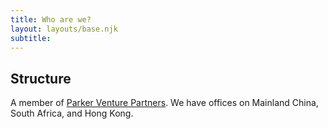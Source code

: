 ```yaml
---
title: Who are we?
layout: layouts/base.njk
subtitle:
---
```


## Structure

A member of [Parker Venture Partners](https://www.parkervcpartners.com). We have offices on Mainland China, South Africa, and Hong Kong.
